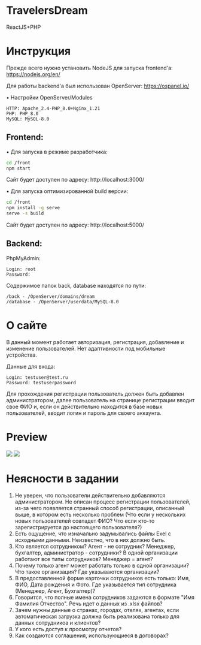 # TravelersDream
ReactJS+PHP

# Инструкция
Прежде всего нужно установить NodeJS для запуска frontend'a: https://nodejs.org/en/

Для работы backend'a был использован OpenServer: https://ospanel.io/

• Настройки OpenServer/Modules
```
HTTP: Apache_2.4-PHP_8.0+Nginx_1.21
PHP: PHP_8.0
MySQL: MySQL-8.0
```
## Frontend:
• Для запуска в режиме разработчика:
```bash
cd /front
npm start
```
Сайт будет доступен по адресу: http://localhost:3000/

• Для запуска оптимизированной build версии:
```bash
cd /front
npm install -g serve
serve -s build
```
Сайт будет доступен по адресу: http://localhost:5000/

## Backend:
PhpMyAdmin:
```
Login: root
Password:
```
Содержимое папок back, database находятся по пути:
```
/back - /OpenServer/domains/dream
/database - /OpenServer/userdata/MySQL-8.0
```

# О сайте
В данный момент работает авторизация, регистрация, добавление и изменение пользователей. Нет адаптивности под мобильные устройства.

Данные для входа:
```
Login: testuser@test.ru
Password: testuserpassword
```

Для прохождения регистрации пользователь должен быть добавлен администратором, далее пользователь на странице регистрации вводит свое ФИО и, если он действительно находится в базе новых пользователей, вводит логин и пароль для своего аккаунта.

# Preview
![](https://i.imgur.com/GJwSkIz.png)
![](https://i.imgur.com/UwEZX8h.png)

# Неясности в задании
1. Не уверен, что пользователи действительно добавляются администратором. Не описан процесс регистрации пользователей, из-за чего появляется странный способ регистрации, описанный выше, в котором есть несколько проблем (Что если у нескольких новых пользователей совпадет ФИО? Что если кто-то зарегистрируется до настоящего пользователя?)
2. Есть ощущение, что изначально задумывались файлы Exel с исходными данными. Неизвестно, что в них должно быть.
3. Кто является сотрудником? Агент - не сотрудник? Менеджер, бухгалтер, администратор - сотрудники? В одной организации работают все типы сотрудников? Менеджер = агент?
4. Почему только агент может работать только в одной организации? Что такое организация? Где указываются организации?
5. В предоставленной форме карточки сотрудников есть только: Имя, ФИО, Дата рождения и Фото. Где указывается тип сотрудника (Менеджер, Агент, Бухгалтер)?
6. Говорится, что полные имена сотрудников задаются в формате "Имя Фамилия Отчество". Речь идет о данных из .xlsx файлов?
7. Зачем нужны данные о странах, городах, отелях, агентах, если автоматическая загрузка должна быть реализована только для данных сотрудников и клиентов? 
8. У кого есть доступ к просмотру отчетов?
9. Как создаются соглашения, использующиеся в договорах?
